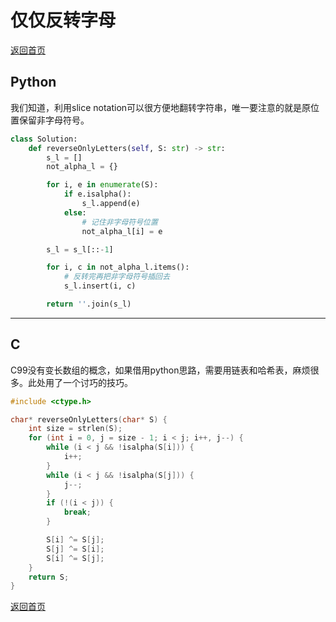 # 仅仅反转字母 
[返回首页](../README.md)

## Python
我们知道，利用slice notation可以很方便地翻转字符串，唯一要注意的就是原位置保留非字母符号。
```python
class Solution:
    def reverseOnlyLetters(self, S: str) -> str:
        s_l = []
        not_alpha_l = {}

        for i, e in enumerate(S):
            if e.isalpha():
                s_l.append(e)
            else:
                # 记住非字母符号位置
                not_alpha_l[i] = e

        s_l = s_l[::-1]

        for i, c in not_alpha_l.items():
            # 反转完再把非字母符号插回去
            s_l.insert(i, c)

        return ''.join(s_l)

```
---

## C
C99没有变长数组的概念，如果借用python思路，需要用链表和哈希表，麻烦很多。此处用了一个讨巧的技巧。
```c
#include <ctype.h>

char* reverseOnlyLetters(char* S) {
    int size = strlen(S);
    for (int i = 0, j = size - 1; i < j; i++, j--) {
        while (i < j && !isalpha(S[i])) {
            i++;
        }
        while (i < j && !isalpha(S[j])) {
            j--;
        }
        if (!(i < j)) {
            break;
        }

        S[i] ^= S[j];
        S[j] ^= S[i];
        S[i] ^= S[j];
    }
    return S;
}

```
[返回首页](../README.md)